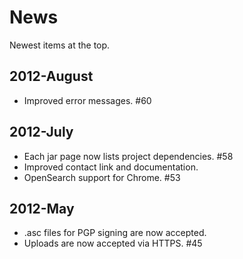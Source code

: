 # News

Newest items at the top.

## 2012-August

* Improved error messages. #60

## 2012-July

* Each jar page now lists project dependencies. #58
* Improved contact link and documentation.
* OpenSearch support for Chrome. #53

## 2012-May

* .asc files for PGP signing are now accepted.
* Uploads are now accepted via HTTPS. #45

